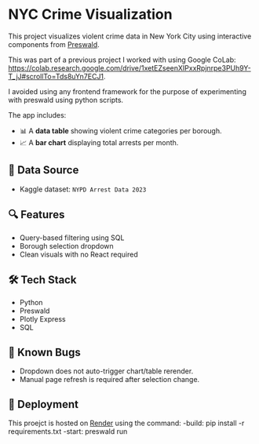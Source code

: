 # NYC Crime Visualization

This project visualizes violent crime data in New York City using interactive components from [Preswald](https://docs.preswald.com/introduction).

This was part of a previous project I worked with using Google CoLab: https://colab.research.google.com/drive/1xetEZseenXIPxxRpjnrpe3PUh9Y-T_jJ#scrollTo=Tds8uYn7ECJ1.

I avoided using any frontend framework for the purpose of experimenting with preswald using python scripts.

The app includes:

- 📊 A **data table** showing violent crime categories per borough.
- 📈 A **bar chart** displaying total arrests per month.

## 📁 Data Source

- Kaggle dataset: `NYPD Arrest Data 2023`

## 🔍 Features

- Query-based filtering using SQL
- Borough selection dropdown
- Clean visuals with no React required

## 🛠️ Tech Stack

- Python
- Preswald
- Plotly Express
- SQL

## 🐞 Known Bugs

- Dropdown does not auto-trigger chart/table rerender.
- Manual page refresh is required after selection change.

## 🚀 Deployment

This proejct is hosted on [Render](https://render.com) using the command:
-build: pip install -r requirements.txt
-start: preswald run

